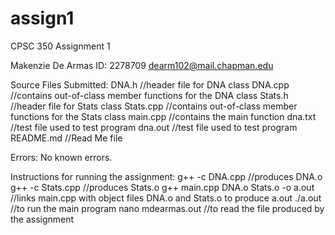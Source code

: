 # assign1
CPSC 350 Assignment 1

Makenzie De Armas
ID: 2278709
dearm102@mail.chapman.edu

Source Files Submitted:
  DNA.h //header file for DNA class
  DNA.cpp //contains out-of-class member functions for the DNA class
  Stats.h //header file for Stats class
  Stats.cpp //contains out-of-class member functions for the Stats class
  main.cpp //contains the main function
  dna.txt //test file used to test program
  dna.out //test file used to test program
  README.md //Read Me file

Errors: No known errors.

Instructions for running the assignment:
  g++ -c DNA.cpp //produces DNA.o
  g++ -c Stats.cpp //produces Stats.o
  g++ main.cpp DNA.o Stats.o -o a.out //links main.cpp with object files DNA.o and Stats.o to produce a.out
  ./a.out //to run the main program
  nano mdearmas.out //to read the file produced by the assignment
